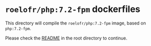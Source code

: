 # `roelofr/php:7.2-fpm` dockerfiles

This directory will compile the `roelofr/php:7.2-fpm` image, based
on `php:7.2-fpm`.

Please check the
[README](https://github.com/roelofr/docker-php/blob/master/README.md) in the
root directory to continue.
